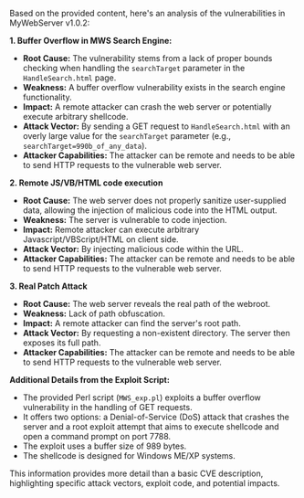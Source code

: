 Based on the provided content, here's an analysis of the vulnerabilities in MyWebServer v1.0.2:

**1. Buffer Overflow in MWS Search Engine:**

*   **Root Cause:** The vulnerability stems from a lack of proper bounds checking when handling the `searchTarget` parameter in the `HandleSearch.html` page.
*   **Weakness:** A buffer overflow vulnerability exists in the search engine functionality.
*   **Impact:** A remote attacker can crash the web server or potentially execute arbitrary shellcode.
*   **Attack Vector:** By sending a GET request to `HandleSearch.html` with an overly large value for the `searchTarget` parameter (e.g., `searchTarget=990b_of_any_data`).
*   **Attacker Capabilities:** The attacker can be remote and needs to be able to send HTTP requests to the vulnerable web server.

**2. Remote JS/VB/HTML code execution**

*   **Root Cause:** The web server does not properly sanitize user-supplied data, allowing the injection of malicious code into the HTML output.
*   **Weakness:** The server is vulnerable to code injection.
*  **Impact:** Remote attacker can execute arbitrary Javascript/VBScript/HTML on client side.
*   **Attack Vector:** By injecting malicious code within the URL.
*   **Attacker Capabilities:** The attacker can be remote and needs to be able to send HTTP requests to the vulnerable web server.

**3. Real Patch Attack**

*   **Root Cause:**  The web server reveals the real path of the webroot.
*   **Weakness:** Lack of path obfuscation.
*  **Impact:** A remote attacker can find the server's root path.
*   **Attack Vector:** By requesting a non-existent directory. The server then exposes its full path.
*   **Attacker Capabilities:** The attacker can be remote and needs to be able to send HTTP requests to the vulnerable web server.

**Additional Details from the Exploit Script:**

*   The provided Perl script (`MWS_exp.pl`) exploits a buffer overflow vulnerability in the handling of GET requests.
*   It offers two options: a Denial-of-Service (DoS) attack that crashes the server and a root exploit attempt that aims to execute shellcode and open a command prompt on port 7788.
*   The exploit uses a buffer size of 989 bytes.
*   The shellcode is designed for Windows ME/XP systems.

This information provides more detail than a basic CVE description, highlighting specific attack vectors, exploit code, and potential impacts.
